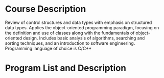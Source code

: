 # Course Description
Review of control structures and data types with emphasis on structured data types. 
Applies the object-oriented programming paradigm, focusing on the definition and use of classes along with the
fundamentals of object-oriented design. Includes basic analysis of algorithms,
searching and sorting techniques, and an introduction to software engineering. Programming language of choice is C/C++
# Program List and Description

